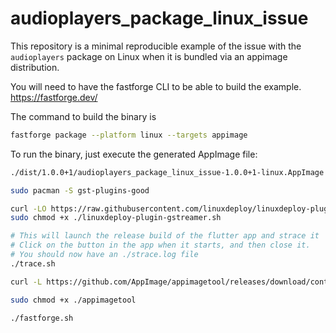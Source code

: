 # audioplayers_package_linux_issue

This repository is a minimal reproducible example of the issue with the `audioplayers` package on Linux when it is bundled via an appimage distribution.

You will need to have the fastforge CLI to be able to build the example.
https://fastforge.dev/

The command to build the binary is

```bash
fastforge package --platform linux --targets appimage
```


To run the binary, just execute the generated AppImage file:

```bash
./dist/1.0.0+1/audioplayers_package_linux_issue-1.0.0+1-linux.AppImage
```

```bash
sudo pacman -S gst-plugins-good

curl -LO https://raw.githubusercontent.com/linuxdeploy/linuxdeploy-plugin-gstreamer/refs/heads/master/linuxdeploy-plugin-gstreamer.sh
sudo chmod +x ./linuxdeploy-plugin-gstreamer.sh

# This will launch the release build of the flutter app and strace it
# Click on the button in the app when it starts, and then close it.
# You should now have an ./strace.log file
./trace.sh

curl -L https://github.com/AppImage/appimagetool/releases/download/continuous/appimagetool-x86_64.AppImage -o appimagetool

sudo chmod +x ./appimagetool

./fastforge.sh
```
